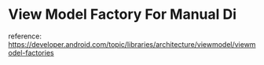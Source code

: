 ﻿# View Model Factory For Manual Di

  reference: https://developer.android.com/topic/libraries/architecture/viewmodel/viewmodel-factories
